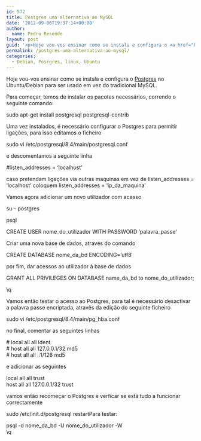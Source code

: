 ```yaml
---
id: 572
title: Postgres uma alternativa ao MySQL
date: '2012-09-06T19:37:14+00:00'
author: 
  name: Pedro Resende
layout: post
guid: '<p>Hoje vou-vos ensinar como se instala e configura o <a href="http://pt.wikipedia.org/wiki/Postgres" title="Postgres" target="_blank">Postgres</a>&nbsp;no Ubuntu/Debian para ser usado em vez do tradicional MySQL.</p><p>Para começar, temos de instalar os '
permalink: /postgres-uma-alternativa-ao-mysql/
categories:
  - Debian, Posrgres, linux, Ubuntu
---
```

Hoje vou-vos ensinar como se instala e configura o <a href="http://pt.wikipedia.org/wiki/Postgres" title="Postgres" target="_blank">Postgres</a>&nbsp;no Ubuntu/Debian para ser usado em vez do tradicional MySQL.

Para começar, temos de instalar os pacotes necessários, correndo o seguinte comando:

sudo apt-get install postgresql postgresql-contrib

Uma vez instalados, é necessário configurar o Postgres para permitir ligações, para isso editamos o ficheiro

sudo vi /etc/postgresql/8.4/main/postgresql.conf

e descomentamos a seguinte linha

#listen_addresses = ‘localhost’

caso pretendam ligações via outras maquinas em vez de listen\_addresses = ‘localhost’ coloquem listen\_addresses = ‘ip\_da\_maquina’

Vamos agora adicionar um novo utilizador com acesso

su – postgres

psql

CREATE USER nome\_do\_utilizador WITH PASSWORD ‘palavra_passe’

Criar uma nova base de dados, através do comando

CREATE DATABASE nome\_da\_bd ENCODING=’utf8′

por fim, dar acessos ao utilizador à base de dados

GRANT ALL PRIVILEGES ON DATABASE name\_da\_bd to nome\_do\_utilizador;

\q

Vamos então testar o acesso ao Postgres, para tal é necessário desactivar a palavra passe encriptada, atravês da edição do seguinte ficheiro

sudo vi /etc/postgresql/8.4/main/pg_hba.conf

no final, comentar as seguintes linhas

\# local all all ident  
\# host all all 127.0.0.1/32 md5  
\# host all all ::1/128 md5

e adicionar as seguintes

local all all trust  
host all all 127.0.0.1/32 trust

vamos então recomeçar o Postgres e verficar se está tudo a funcionar correctamente

sudo /etc/init.d/postgresql restartPara testar:

psql -d nome\_da\_bd -U nome\_do\_utilizador -W  
\q